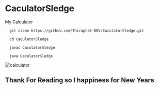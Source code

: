 # CaculatorSledge
My Calculator 
```
  git clone https://github.com/Thiraphat-DEV/CaculatorSledge.git
```
```
  cd CaculatorSledge
```

```
  javac CaculatorSledge
```

```
  java CaculatorSledge
```
<img src="https://cdn.discordapp.com/attachments/863787152965632022/962706669966594108/My_Calculator_With_Thiraphat_1_7_2022_9_37_22_PM.png" alt="calculator" >


## Thank For Reading so I happiness for New Years
